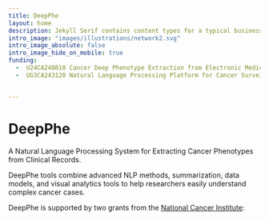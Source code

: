 ```yaml
---
title: DeepPhe
layout: home
description: Jekyll Serif contains content types for a typical business website. The theme is fully responsive, blazing fast and artfully illustrated.
intro_image: "images/illustrations/network2.svg"
intro_image_absolute: false
intro_image_hide_on_mobile: true
funding:
  -  U24CA248010 Cancer Deep Phenotype Extraction from Electronic Medical Records, funded by the NCI's [Information Technology for Cancer Research](https://itcr.cancer.gov) initiative.
  -  UG3CA243120 Natural Language Processing Platform for Cancer Surveillance, a collaboraiton with the [SEER](https://seer.cancer.gov) registries.


---
```

# DeepPhe

A Natural Language Processing System for Extracting Cancer Phenotypes from Clinical Records.

DeepPhe tools combine advanced NLP methods, summarization, data
models, and visual analytics tools to help researchers easily
understand complex cancer cases.

DeepPhe is supported by two grants from the [National Cancer
Institute](https://www.nci.nih.gov):
